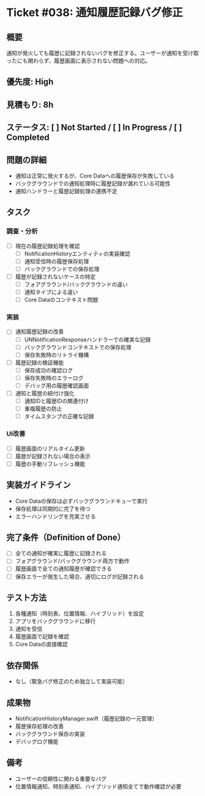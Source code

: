 # Ticket #038: 通知履歴記録バグ修正

## 概要
通知が発火しても履歴に記録されないバグを修正する。ユーザーが通知を受け取ったにも関わらず、履歴画面に表示されない問題への対応。

## 優先度: High
## 見積もり: 8h
## ステータス: [ ] Not Started / [ ] In Progress / [ ] Completed

## 問題の詳細
- 通知は正常に発火するが、Core Dataへの履歴保存が失敗している
- バックグラウンドでの通知処理時に履歴記録が漏れている可能性
- 通知ハンドラーと履歴記録処理の連携不足

## タスク
### 調査・分析
- [ ] 現在の履歴記録処理を確認
  - [ ] NotificationHistoryエンティティの実装確認
  - [ ] 通知受信時の履歴保存処理
  - [ ] バックグラウンドでの保存処理
- [ ] 履歴が記録されないケースの特定
  - [ ] フォアグラウンド/バックグラウンドの違い
  - [ ] 通知タイプによる違い
  - [ ] Core Dataのコンテキスト問題

### 実装
- [ ] 通知履歴記録の改善
  - [ ] UNNotificationResponseハンドラーでの確実な記録
  - [ ] バックグラウンドコンテキストでの保存処理
  - [ ] 保存失敗時のリトライ機構
- [ ] 履歴記録の検証機能
  - [ ] 保存成功の確認ログ
  - [ ] 保存失敗時のエラーログ
  - [ ] デバッグ用の履歴確認画面
- [ ] 通知と履歴の紐付け強化
  - [ ] 通知IDと履歴IDの関連付け
  - [ ] 重複履歴の防止
  - [ ] タイムスタンプの正確な記録

### UI改善
- [ ] 履歴画面のリアルタイム更新
- [ ] 履歴が記録されない場合の表示
- [ ] 履歴の手動リフレッシュ機能

## 実装ガイドライン
- Core Dataの保存は必ずバックグラウンドキューで実行
- 保存処理は同期的に完了を待つ
- エラーハンドリングを充実させる

## 完了条件（Definition of Done）
- [ ] 全ての通知が確実に履歴に記録される
- [ ] フォアグラウンド/バックグラウンド両方で動作
- [ ] 履歴画面で全ての通知履歴が確認できる
- [ ] 保存エラーが発生した場合、適切にログが記録される

## テスト方法
1. 各種通知（時刻表、位置情報、ハイブリッド）を設定
2. アプリをバックグラウンドに移行
3. 通知を受信
4. 履歴画面で記録を確認
5. Core Dataの直接確認

## 依存関係
- なし（緊急バグ修正のため独立して実装可能）

## 成果物
- NotificationHistoryManager.swift（履歴記録の一元管理）
- 履歴保存処理の改善
- バックグラウンド保存の実装
- デバッグログ機能

## 備考
- ユーザーの信頼性に関わる重要なバグ
- 位置情報通知、時刻表通知、ハイブリッド通知全てで動作確認が必要
